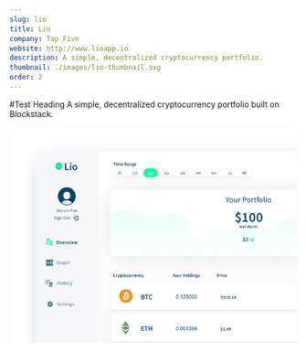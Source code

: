 ```yaml
---
slug: lio
title: Lio
company: Tap Five
website: http://www.lioapp.io
description: A simple, decentralized cryptocurrency portfolio.
thumbnail: ./images/lio-thumbnail.svg
order: 2
---
```


#Test Heading
A simple, decentralized cryptocurrency portfolio built on Blockstack.

![Alternative text](./images/lio-cover.png)
